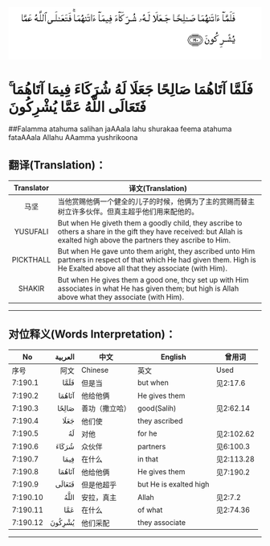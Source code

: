![007:190](images/007_190.gif)

# فَلَمَّا آتَاهُمَا صَالِحًا جَعَلَا لَهُ شُرَكَاءَ فِيمَا آتَاهُمَا ۚ فَتَعَالَى اللَّهُ عَمَّا يُشْرِكُونَ 

##Falamma atahuma salihan jaAAala lahu shurakaa feema atahuma fataAAala Allahu AAamma yushrikoona 

## 翻译(Translation)：

| Translator | 译文(Translation)                                            |
| :--------: | ------------------------------------------------------------ |
|    马坚    | 当他赏赐他俩一个健全的儿子的时候，他俩为了主的赏赐而替主树立许多伙伴。但真主超乎他们用来配他的。 |
|  YUSUFALI  | But when He giveth them a goodly child, they ascribe to others a share in the gift they have received: but Allah is exalted high above the partners they ascribe to Him. |
| PICKTHALL  | But when He gave unto them aright, they ascribed unto Him partners in respect of that which He had given them. High is He Exalted above all that they associate (with Him). |
|   SHAKIR   | But when He gives them a good one, thcy set up with Him associates in what He has given them; but high is Allah above what they associate (with Him). |

---

## 对位释义(Words Interpretation)：

| No   | العربية | 中文    | English | 曾用词 |
| ---- | ------: | ------- | ------- | ------ |
| 序号 |    阿文 | Chinese | 英文    | Used   |
| 7:190.1  | فَلَمَّا   | 但是当         | but when               | 见2:17.6   |
| 7:190.2  | آتَاهُمَا | 他给他俩       | He gives them          |            |
| 7:190.3  | صَالِحًا  | 善功（撒立哈） | good(Salih)            | 见2:62.14  |
| 7:190.4  | جَعَلَا   | 他们使         | they ascribed          |            |
| 7:190.5  | لَهُ     | 对他           | for he                 | 见2:102.62 |
| 7:190.6  | شُرَكَاءَ  | 众伙伴         | partners               | 见6:100.3  |
| 7:190.7  | فِيمَا   | 在什么         | in that                | 见2:113.28 |
| 7:190.8  | آتَاهُمَا | 他给他俩       | He gives them          | 见7:190.2  |
| 7:190.9  | فَتَعَالَى | 但是他超乎     | but He is exalted high |            |
| 7:190.10 | اللَّهُ   | 安拉，真主     | Allah                  | 见2:7.2    |
| 7:190.11 | عَمَّا    | 在什么         | of what                | 见2:74.36  |
| 7:190.12 | يُشْرِكُونَ | 他们采配       | they associate         |            |

---